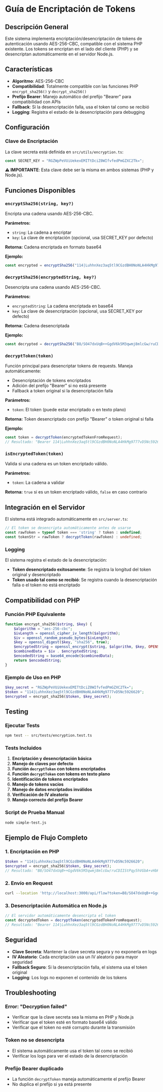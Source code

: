 # Guía de Encriptación de Tokens

## Descripción General

Este sistema implementa encriptación/desencriptación de tokens de autenticación usando AES-256-CBC, compatible con el sistema PHP existente. Los tokens se encriptan en el lado del cliente (PHP) y se desencriptan automáticamente en el servidor Node.js.

## Características

- **Algoritmo**: AES-256-CBC
- **Compatibilidad**: Totalmente compatible con las funciones PHP `encrypt_sha256()` y `decrypt_sha256()`
- **Prefijo Bearer**: Manejo automático del prefijo "Bearer" para compatibilidad con APIs
- **Fallback**: Si la desencriptación falla, usa el token tal como se recibió
- **Logging**: Registra el estado de la desencriptación para debugging

## Configuración

### Clave de Encriptación

La clave secreta está definida en `src/utils/encryption.ts`:

```typescript
const SECRET_KEY = "RGZWpPeVUiUekexEMITtDciZ0WIfvfedPmGZXC2Tk=";
```

**⚠️ IMPORTANTE**: Esta clave debe ser la misma en ambos sistemas (PHP y Node.js).

## Funciones Disponibles

### `encryptSha256(string, key?)`

Encripta una cadena usando AES-256-CBC.

**Parámetros:**
- `string`: La cadena a encriptar
- `key`: La clave de encriptación (opcional, usa SECRET_KEY por defecto)

**Retorna:** Cadena encriptada en formato base64

**Ejemplo:**
```typescript
const encrypted = encryptSha256("114|LuhhnXez3aq5tl9CGzdBH0NoNLA4HkMg9777vD5Nc5926620");
```

### `decryptSha256(encryptedString, key?)`

Desencripta una cadena usando AES-256-CBC.

**Parámetros:**
- `encryptedString`: La cadena encriptada en base64
- `key`: La clave de desencriptación (opcional, usa SECRET_KEY por defecto)

**Retorna:** Cadena desencriptada

**Ejemplo:**
```typescript
const decrypted = decryptSha256("B8/SO47dxUqB++GgdV6k5M3qwmj8mlcGw/ruCDIIStPqy5hVGbA+vHbHdYn8+HA7ocpN+pLOIZotpYdzJoO0kpz8gddo6xAPI8AUMfJjl9o=");
```

### `decryptToken(token)`

Función principal para desencriptar tokens de requests. Maneja automáticamente:
- Desencriptación de tokens encriptados
- Adición del prefijo "Bearer" si no está presente
- Fallback a token original si la desencriptación falla

**Parámetros:**
- `token`: El token (puede estar encriptado o en texto plano)

**Retorna:** Token desencriptado con prefijo "Bearer" o token original si falla

**Ejemplo:**
```typescript
const token = decryptToken(encryptedTokenFromRequest);
// Resultado: "Bearer 114|LuhhnXez3aq5tl9CGzdBH0NoNLA4HkMg9777vD5Nc5926620"
```

### `isEncryptedToken(token)`

Valida si una cadena es un token encriptado válido.

**Parámetros:**
- `token`: La cadena a validar

**Retorna:** `true` si es un token encriptado válido, `false` en caso contrario

## Integración en el Servidor

El sistema está integrado automáticamente en `src/server.ts`:

```typescript
// El token se desencripta automáticamente antes de usarse
const rawToken = typeof token === 'string' ? token : undefined;
const tokenStr = rawToken ? decryptToken(rawToken) : undefined;
```

### Logging

El sistema registra el estado de la desencriptación:

- **Token desencriptado exitosamente**: Se registra la longitud del token original y desencriptado
- **Token usado tal como se recibió**: Se registra cuando la desencriptación falla o el token no está encriptado

## Compatibilidad con PHP

### Función PHP Equivalente

```php
function encrypt_sha256($string, $key) {
    $algorithm = "aes-256-cbc";
    $ivLength = openssl_cipher_iv_length($algorithm);
    $iv = openssl_random_pseudo_bytes($ivLength);
    $key = openssl_digest($key, "sha256", true);
    $encryptedString = openssl_encrypt($string, $algorithm, $key, OPENSSL_RAW_DATA, $iv);
    $combinedData = $iv . $encryptedString;
    $encodedString = base64_encode($combinedData);
    return $encodedString;
}
```

### Ejemplo de Uso en PHP

```php
$key_secret = "RGZWpPeVUiUekexEMITtDciZ0WIfvfedPmGZXC2Tk=";
$token = "114|LuhhnXez3aq5tl9CGzdBH0NoNLA4HkMg9777vD5Nc5926620";
$encrypted = encrypt_sha256($token, $key_secret);
```

## Testing

### Ejecutar Tests

```bash
npm test -- src/tests/encryption.test.ts
```

### Tests Incluidos

1. **Encriptación y desencriptación básica**
2. **Manejo de claves por defecto**
3. **Función `decryptToken` con tokens encriptados**
4. **Función `decryptToken` con tokens en texto plano**
5. **Identificación de tokens encriptados**
6. **Manejo de tokens vacíos**
7. **Manejo de datos encriptados inválidos**
8. **Verificación de IV aleatorio**
9. **Manejo correcto del prefijo Bearer**

### Script de Prueba Manual

```bash
node simple-test.js
```

## Ejemplo de Flujo Completo

### 1. Encriptación en PHP
```php
$token = "114|LuhhnXez3aq5tl9CGzdBH0NoNLA4HkMg9777vD5Nc5926620";
$encrypted = encrypt_sha256($token, $key_secret);
// Resultado: "B8/SO47dxUqB++GgdV6k5M3qwmj8mlcGw/ruCDIIStPqy5hVGbA+vHbHdYn8+HA7ocpN+pLOIZotpYdzJoO0kpz8gddo6xAPI8AUMfJjl9o="
```

### 2. Envío en Request
```bash
curl --location 'http://localhost:3000/api/flow?token=B8/SO47dxUqB++GgdV6k5M3qwmj8mlcGw/ruCDIIStPqy5hVGbA+vHbHdYn8+HA7ocpN+pLOIZotpYdzJoO0kpz8gddo6xAPI8AUMfJjl9o='
```

### 3. Desencriptación Automática en Node.js
```typescript
// El servidor automáticamente desencripta el token
const decryptedToken = decryptToken(encryptedTokenFromRequest);
// Resultado: "Bearer 114|LuhhnXez3aq5tl9CGzdBH0NoNLA4HkMg9777vD5Nc5926620"
```

## Seguridad

- **Clave Secreta**: Mantener la clave secreta segura y no exponerla en logs
- **IV Aleatorio**: Cada encriptación usa un IV aleatorio para mayor seguridad
- **Fallback Seguro**: Si la desencriptación falla, el sistema usa el token original
- **Logging**: Los logs no exponen el contenido de los tokens

## Troubleshooting

### Error: "Decryption failed"
- Verificar que la clave secreta sea la misma en PHP y Node.js
- Verificar que el token esté en formato base64 válido
- Verificar que el token no esté corrupto durante la transmisión

### Token no se desencripta
- El sistema automáticamente usa el token tal como se recibió
- Verificar los logs para ver el estado de la desencriptación

### Prefijo Bearer duplicado
- La función `decryptToken` maneja automáticamente el prefijo Bearer
- No duplica el prefijo si ya está presente
